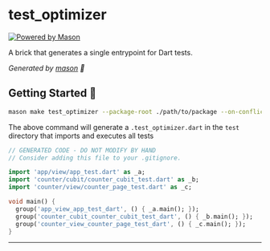 # test_optimizer

[![Powered by Mason](https://img.shields.io/endpoint?url=https%3A%2F%2Ftinyurl.com%2Fmason-badge)](https://github.com/felangel/mason)

A brick that generates a single entrypoint for Dart tests.

_Generated by [mason][1] 🧱_

## Getting Started 🚀

```sh
mason make test_optimizer --package-root ./path/to/package --on-conflict overwrite
```

The above command will generate a `.test_optimizer.dart` in the `test` directory that imports and executes all tests

```dart
// GENERATED CODE - DO NOT MODIFY BY HAND
// Consider adding this file to your .gitignore.

import 'app/view/app_test.dart' as _a;
import 'counter/cubit/counter_cubit_test.dart' as _b;
import 'counter/view/counter_page_test.dart' as _c;

void main() {
  group('app_view_app_test_dart', () { _a.main(); });
  group('counter_cubit_counter_cubit_test_dart', () { _b.main(); });
  group('counter_view_counter_page_test_dart', () { _c.main(); });
}
```

[1]: https://github.com/felangel/mason

---

